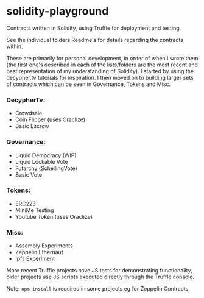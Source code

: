 # solidity-playground

Contracts written in Solidity, using Truffle for deployment and testing. 

See the individual folders Readme's for details regarding the contracts within.

These are primarily for personal development, in order of when I wrote them (the first one's described in each of the lists/folders are the most recent and best representation of my understanding of Solidity). I started by using the decypher.tv tutorials for inspiration. I then moved on to building larger sets of contracts which can be seen in Governance, Tokens and Misc.

### DecypherTv:
- Crowdsale
- Coin Flipper (uses Oraclize)
- Basic Escrow

### Governance:
- Liquid Democracy (WIP)
- Liquid Lockable Vote
- Futarchy (SchellingVote)
- Basic Vote

### Tokens:
- ERC223
- MiniMe Testing
- Youtube Token (uses Oraclize)

### Misc:
- Assembly Experiments
- Zeppelin Ethernaut
- Ipfs Experiment 

More recent Truffle projects have JS tests for demonstrating functionality, older projects use JS scripts executed directly through the Truffle console.

Note: <code>npm install</code> is required in some projects eg for Zeppelin Contracts.
